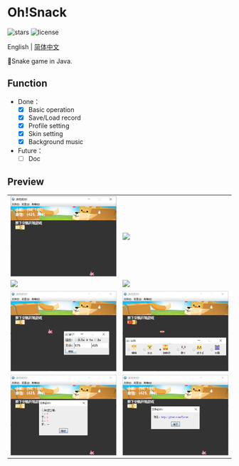# Oh!Snack

![stars](https://img.shields.io/github/stars/Zoctan/OhSnack.svg?style=flat-square&label=Stars)
![license](https://img.shields.io/github/license/Zoctan/OhSnack.svg?style=flat-square)

English | [简体中文](./README-zh.md)

🐍Snake game in Java.

## Function

* Done：
    - [x] Basic operation
    - [x] Save/Load record
    - [x] Profile setting
    - [x] Skin setting
    - [x] Background music

* Future：
    - [ ] Doc

## Preview

<table>
	<tr>
		<td><img src="README/1.png" width=380/></td>
		<td><img src="README/2.png" width=380/></td>
	</tr>
	<tr>
		<td><img src="README/3.png" width=380/></td>
		<td><img src="README/4.png" width=380/></td>
	</tr>
	<tr>
		<td><img src="README/5.png" width=380/></td>
		<td><img src="README/6.png" width=380/></td>
	</tr>
	<tr>
		<td><img src="README/7.png" width=380/></td>
		<td><img src="README/8.png" width=380/></td>
	</tr>
</table>
